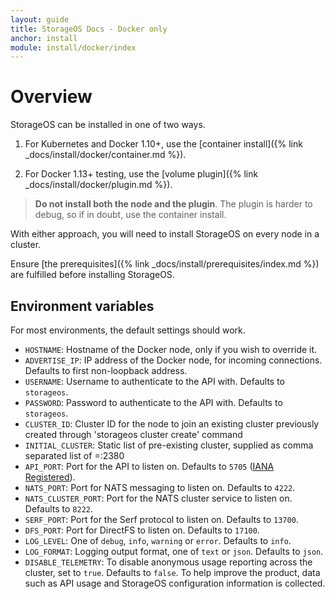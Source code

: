 ```yaml
---
layout: guide
title: StorageOS Docs - Docker only
anchor: install
module: install/docker/index
---
```


# Overview

StorageOS can be installed in one of two ways.

1. For Kubernetes and Docker 1.10+, use the [container install]({%
link _docs/install/docker/container.md %}).

2. For Docker 1.13+ testing, use the [volume plugin]({%
link _docs/install/docker/plugin.md %}).

>**Do not install both the node and the plugin**. The plugin is harder to debug, so if in doubt, use the container install.

With either approach, you will need to install StorageOS on every node in a
cluster.

Ensure [the prerequisites]({% link _docs/install/prerequisites/index.md %}) are
fulfilled before installing StorageOS.

## Environment variables

For most environments, the default settings should work.

* `HOSTNAME`: Hostname of the Docker node, only if you wish to override it.
* `ADVERTISE_IP`: IP address of the Docker node, for incoming connections.  Defaults to first non-loopback address.
* `USERNAME`: Username to authenticate to the API with.  Defaults to `storageos`.
* `PASSWORD`: Password to authenticate to the API with.  Defaults to `storageos`.
* `CLUSTER_ID`: Cluster ID for the node to join an existing cluster previously created through 'storageos cluster create' command
* `INITIAL_CLUSTER`: Static list of pre-existing cluster, supplied as comma separated list of <hostname>=<url>:2380
* `API_PORT`: Port for the API to listen on.  Defaults to `5705` ([IANA Registered](https://www.iana.org/assignments/service-names-port-numbers/service-names-port-numbers.xhtml?search=5705)).
* `NATS_PORT`: Port for NATS messaging to listen on.  Defaults to `4222`.
* `NATS_CLUSTER_PORT`: Port for the NATS cluster service to listen on.  Defaults to `8222`.
* `SERF_PORT`: Port for the Serf protocol to listen on.  Defaults to `13700`.
* `DFS_PORT`: Port for DirectFS to listen on.  Defaults to `17100`.
* `LOG_LEVEL`: One of `debug`, `info`, `warning` or `error`.  Defaults to `info`.
* `LOG_FORMAT`: Logging output format, one of `text` or `json`.  Defaults to `json`.
* `DISABLE_TELEMETRY`: To disable anonymous usage reporting across the cluster, set to `true`. Defaults to `false`. To help improve the product, data such as API usage and StorageOS configuration information is collected.
